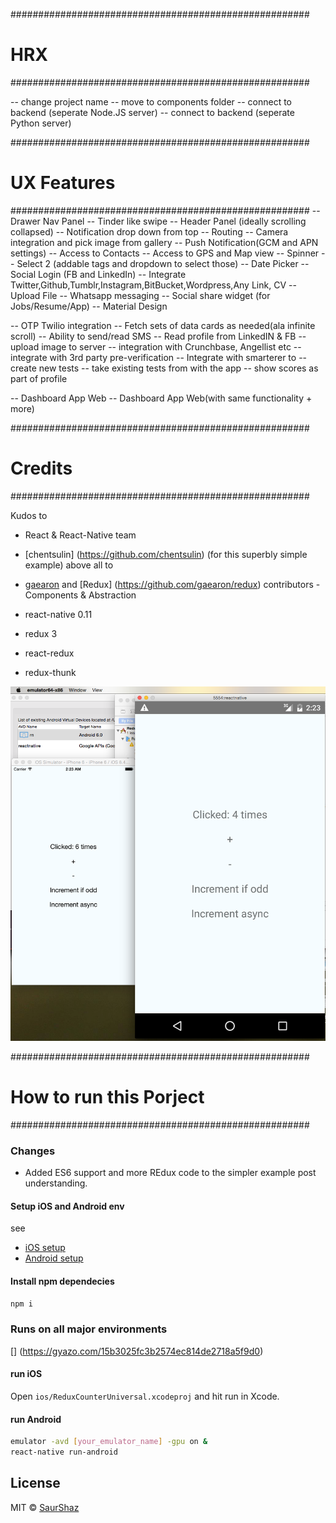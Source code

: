 ######################################################
# HRX 												 #
######################################################


-- change project name
-- move to components folder
-- connect to backend (seperate Node.JS server) 
-- connect to backend (seperate Python server) 

######################################################
# UX Features										 #
######################################################
-- Drawer Nav Panel
-- Tinder like swipe
-- Header Panel (ideally scrolling collapsed)
-- Notification drop down from top
-- Routing
-- Camera integration and pick image from gallery
-- Push Notification(GCM and APN settings)
-- Access to Contacts
-- Access to GPS and Map view
-- Spinner
-- Select 2 (addable tags and dropdown to select those)
-- Date Picker
-- Social Login (FB and LinkedIn)
-- Integrate Twitter,Github,Tumblr,Instagram,BitBucket,Wordpress,Any Link, CV
-- Upload File
-- Whatsapp messaging
-- Social share widget (for Jobs/Resume/App)
-- Material Design 


-- OTP Twilio integration
-- Fetch sets of data cards as needed(ala infinite scroll)
-- Ability to send/read SMS
-- Read profile from LinkedIN & FB
-- upload image to server
-- integration with Crunchbase, Angellist etc
-- integrate with 3rd party pre-verification
-- Integrate with smarterer to 
    -- create new tests
    -- take existing tests from with the app
    -- show scores as part of profile 


-- Dashboard App Web
-- Dashboard App Web(with same functionality + more)


######################################################
# Credits											 #
######################################################

Kudos to 
- React & React-Native team
- [chentsulin] (https://github.com/chentsulin) (for this superbly simple example)
above all to 
- [gaearon](https://github.com/gaearon) and [Redux] (https://github.com/gaearon/redux) contributors
-Components & Abstraction

- react-native 0.11
- redux 3
- react-redux 
- redux-thunk

![](demo.png)

######################################################
# How to run this Porject           				 #
######################################################

### Changes
- Added ES6 support  and more REdux code to the simpler example post understanding.


#### Setup iOS and Android env

see

- [iOS setup](https://facebook.github.io/react-native/docs/getting-started.html#ios-setup) 
- [Android setup](https://facebook.github.io/react-native/docs/android-setup.html#content)



#### Install npm dependecies

```sh
npm i
```

### Runs on all major environments

[] (https://gyazo.com/15b3025fc3b2574ec814de2718a5f9d0)

#### run iOS

Open `ios/ReduxCounterUniversal.xcodeproj` and hit run in Xcode.

#### run Android

```sh
emulator -avd [your_emulator_name] -gpu on &
react-native run-android
```

## License
MIT © [SaurShaz](https://github.com/saurshaz)
